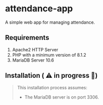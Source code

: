 # attendance-app

A simple web app for managing attendance.

## Requirements
1. Apache2 HTTP Server
2. PHP with a minimum version of 8.1.2
3. MariaDB Server 10.6
 
## Installation ( :warning: in progress :construction:)

> This installation process assumes:
>
> * The MariaDB server is on port 3306.
